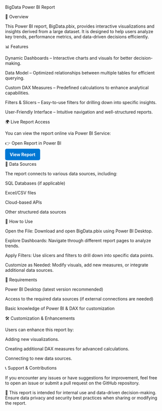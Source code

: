 BigData Power BI Report

📌 Overview

This Power BI report, BigData.pbix, provides interactive visualizations and insights derived from a large dataset. It is designed to help users analyze key trends, performance metrics, and data-driven decisions efficiently.

📊 Features

Dynamic Dashboards – Interactive charts and visuals for better decision-making.

Data Model – Optimized relationships between multiple tables for efficient querying.

Custom DAX Measures – Predefined calculations to enhance analytical capabilities.

Filters & Slicers – Easy-to-use filters for drilling down into specific insights.

User-Friendly Interface – Intuitive navigation and well-structured reports.

🌍 Live Report Access

You can view the report online via Power BI Service:

👉 Open Report in Power BI

<a href="https://app.powerbi.com/reportEmbed?reportId=f034e25e-6a23-4710-8557-b3150e7afecf&autoAuth=true&ctid=94bfd420-303e-4766-941c-d7e5432c9f77" target="_blank" style="background-color: #0078D4; color: white; padding: 10px 15px; border-radius: 5px; text-decoration: none; font-weight: bold;">View Report</a>

📂 Data Sources

The report connects to various data sources, including:

SQL Databases (if applicable)

Excel/CSV files

Cloud-based APIs

Other structured data sources

🚀 How to Use

Open the File: Download and open BigData.pbix using Power BI Desktop.

Explore Dashboards: Navigate through different report pages to analyze trends.

Apply Filters: Use slicers and filters to drill down into specific data points.

Customize as Needed: Modify visuals, add new measures, or integrate additional data sources.

🔧 Requirements

Power BI Desktop (latest version recommended)

Access to the required data sources (if external connections are needed)

Basic knowledge of Power BI & DAX for customization

🛠 Customization & Enhancements

Users can enhance this report by:

Adding new visualizations.

Creating additional DAX measures for advanced calculations.

Connecting to new data sources.

📞 Support & Contributions

If you encounter any issues or have suggestions for improvement, feel free to open an issue or submit a pull request on the GitHub repository.

📌 This report is intended for internal use and data-driven decision-making. Ensure data privacy and security best practices when sharing or modifying the report.


